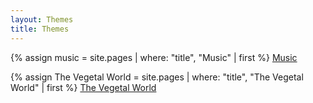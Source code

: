 ```yaml
---
layout: Themes
title: Themes
---
```


{% assign music = site.pages | where: "title", "Music" | first %}
<a href="{{ music.url | relative_url }}">Music</a>

{% assign The Vegetal World = site.pages | where: "title", "The Vegetal World" | first %}
<a href="{{ The Vegetal World.url | relative_url }}">The Vegetal World</a>